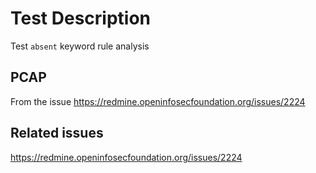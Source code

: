 # Test Description

Test `absent` keyword rule analysis

## PCAP

From the issue https://redmine.openinfosecfoundation.org/issues/2224

## Related issues

https://redmine.openinfosecfoundation.org/issues/2224
